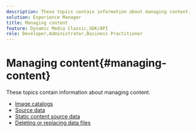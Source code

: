 ```yaml
---
description: These topics contain information about managing content.
solution: Experience Manager
title: Managing content
feature: Dynamic Media Classic,SDK/API
role: Developer,Administrator,Business Practitioner
---
```


# Managing content{#managing-content}

These topics contain information about managing content.

* [Image catalogs](c-image-catalogs.md)
* [Source data](r-source-data.md)
* [Static content source data](c-static-content-source-data.md)
* [Deleting or replacing data files](c-deleting-or-replacing-data-files.md)
